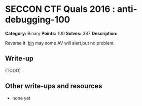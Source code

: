 # SECCON CTF Quals 2016 : anti-debugging-100

**Category:** Binary
**Points:** 100
**Solves:** 387
**Description:**

Reverse it.
[bin](bin)
may some AV will alert,but no problem.

## Write-up

(TODO)

## Other write-ups and resources

* none yet
